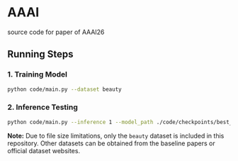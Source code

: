 # AAAI
source code for paper of AAAI26
## Running Steps

### 1. Training Model
```bash
python code/main.py --dataset beauty
```

### 2. Inference Testing
```bash
python code/main.py --inference 1 --model_path ./code/checkpoints/best_model_beauty_seed2020_ii2.pth --dataset beauty
```

**Note:** Due to file size limitations, only the `beauty` dataset is included in this repository. Other datasets can be obtained from the baseline papers or official dataset websites.
